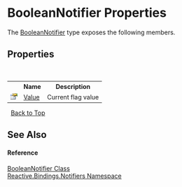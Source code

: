 # BooleanNotifier Properties
 

The <a href="0973c046-1fb8-d6c7-c0f9-dbeea6fa3404">BooleanNotifier</a> type exposes the following members.


## Properties
&nbsp;<table><tr><th></th><th>Name</th><th>Description</th></tr><tr><td>![Public property](media/pubproperty.gif "Public property")</td><td><a href="2786d034-1013-396d-9dd4-f8973f5c1c93">Value</a></td><td>
Current flag value</td></tr></table>&nbsp;
<a href="#booleannotifier-properties">Back to Top</a>

## See Also


#### Reference
<a href="0973c046-1fb8-d6c7-c0f9-dbeea6fa3404">BooleanNotifier Class</a><br /><a href="85d6a4d9-378c-3a5c-c6f0-5aaea99aa56b">Reactive.Bindings.Notifiers Namespace</a><br />
